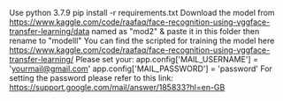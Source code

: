 Use python 3.7.9
pip install -r requirements.txt
Download the model from https://www.kaggle.com/code/raafaq/face-recognition-using-vggface-transfer-learning/data named as "mod2" & paste it in this folder then rename to "modelll"
You can find the scripted for training the model here https://www.kaggle.com/code/raafaq/face-recognition-using-vggface-transfer-learning/
Please set your:
app.config['MAIL_USERNAME'] = 'yourmail@gmail.com'
app.config['MAIL_PASSWORD'] = 'password'
For setting the password please refer to this link: https://support.google.com/mail/answer/185833?hl=en-GB
